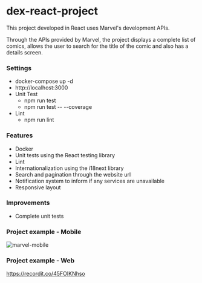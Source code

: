 # dex-react-project

This project developed in React uses Marvel's development APIs.

Through the APIs provided by Marvel, the project displays a complete list of comics, allows the user to search for the title of the comic and also has a details screen.

### Settings
- docker-compose up -d
- http://localhost:3000
- Unit Test
  - npm run test
  - npm run test -- --coverage
- Lint
  - npm run lint
### Features
- Docker
- Unit tests using the React testing library
- Lint
- Internationalization using the i18next library
- Search and pagination through the website url
- Notification system to inform if any services are unavailable
- Responsive layout
### Improvements
- Complete unit tests

### Project example - Mobile
![marvel-mobile](https://user-images.githubusercontent.com/16490642/115317049-fe401400-a150-11eb-98d8-e65beb081919.gif)

### Project example - Web
https://recordit.co/45FOIKNhso
